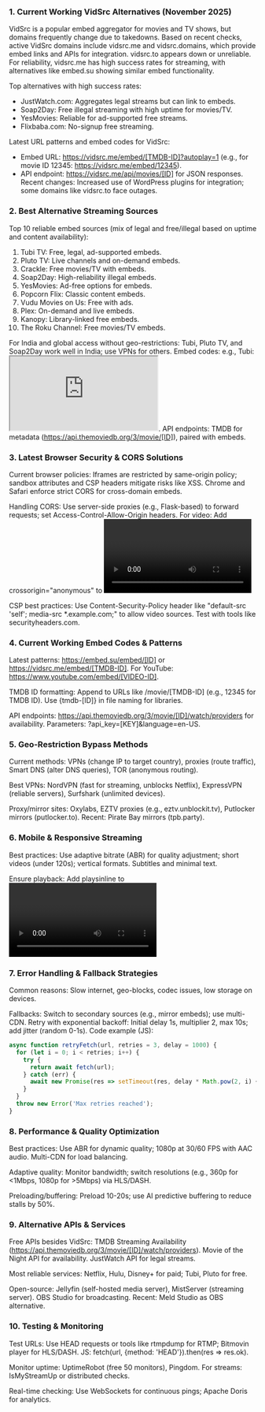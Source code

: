 ### 1. Current Working VidSrc Alternatives (November 2025)
VidSrc is a popular embed aggregator for movies and TV shows, but domains frequently change due to takedowns. Based on recent checks, active VidSrc domains include vidsrc.me and vidsrc.domains, which provide embed links and APIs for integration. vidsrc.to appears down or unreliable. For reliability, vidsrc.me has high success rates for streaming, with alternatives like embed.su showing similar embed functionality.

Top alternatives with high success rates:
- JustWatch.com: Aggregates legal streams but can link to embeds.
- Soap2Day: Free illegal streaming with high uptime for movies/TV.
- YesMovies: Reliable for ad-supported free streams.
- Flixbaba.com: No-signup free streaming.

Latest URL patterns and embed codes for VidSrc:
- Embed URL: https://vidsrc.me/embed/[TMDB-ID]?autoplay=1 (e.g., for movie ID 12345: https://vidsrc.me/embed/12345).
- API endpoint: https://vidsrc.me/api/movies/[ID] for JSON responses.
Recent changes: Increased use of WordPress plugins for integration; some domains like vidsrc.to face outages.

### 2. Best Alternative Streaming Sources
Top 10 reliable embed sources (mix of legal and free/illegal based on uptime and content availability):
1. Tubi TV: Free, legal, ad-supported embeds.
2. Pluto TV: Live channels and on-demand embeds.
3. Crackle: Free movies/TV with embeds.
4. Soap2Day: High-reliability illegal embeds.
5. YesMovies: Ad-free options for embeds.
6. Popcorn Flix: Classic content embeds.
7. Vudu Movies on Us: Free with ads.
8. Plex: On-demand and live embeds.
9. Kanopy: Library-linked free embeds.
10. The Roku Channel: Free movies/TV embeds.

For India and global access without geo-restrictions: Tubi, Pluto TV, and Soap2Day work well in India; use VPNs for others. Embed codes: e.g., Tubi: <iframe src="https://embed.tubitv.com/[ID]" allowfullscreen></iframe>. API endpoints: TMDB for metadata (https://api.themoviedb.org/3/movie/[ID]), paired with embeds.

### 3. Latest Browser Security & CORS Solutions
Current browser policies: Iframes are restricted by same-origin policy; sandbox attributes and CSP headers mitigate risks like XSS. Chrome and Safari enforce strict CORS for cross-domain embeds.

Handling CORS: Use server-side proxies (e.g., Flask-based) to forward requests; set Access-Control-Allow-Origin headers. For video: Add crossorigin="anonymous" to <video> tags.

CSP best practices: Use Content-Security-Policy header like "default-src 'self'; media-src *.example.com;" to allow video sources. Test with tools like securityheaders.com.

### 4. Current Working Embed Codes & Patterns
Latest patterns: https://embed.su/embed/[ID] or https://vidsrc.me/embed/[TMDB-ID]. For YouTube: https://www.youtube.com/embed/[VIDEO-ID].

TMDB ID formatting: Append to URLs like /movie/[TMDB-ID] (e.g., 12345 for TMDB ID). Use {tmdb-[ID]} in file naming for libraries.

API endpoints: https://api.themoviedb.org/3/movie/[ID]/watch/providers for availability. Parameters: ?api_key=[KEY]&language=en-US.

### 5. Geo-Restriction Bypass Methods
Current methods: VPNs (change IP to target country), proxies (route traffic), Smart DNS (alter DNS queries), TOR (anonymous routing).

Best VPNs: NordVPN (fast for streaming, unblocks Netflix), ExpressVPN (reliable servers), Surfshark (unlimited devices).

Proxy/mirror sites: Oxylabs, EZTV proxies (e.g., eztv.unblockit.tv), Putlocker mirrors (putlocker.to). Recent: Pirate Bay mirrors (tpb.party).

### 6. Mobile & Responsive Streaming
Best practices: Use adaptive bitrate (ABR) for quality adjustment; short videos (under 120s); vertical formats. Subtitles and minimal text.

Ensure playback: Add playsinline to <video> for iOS; test on Chrome/Safari; disable low-power mode. Optimizations: Compress files, use 5G, AI personalization.

### 7. Error Handling & Fallback Strategies
Common reasons: Slow internet, geo-blocks, codec issues, low storage on devices.

Fallbacks: Switch to secondary sources (e.g., mirror embeds); use multi-CDN. Retry with exponential backoff: Initial delay 1s, multiplier 2, max 10s; add jitter (random 0-1s). Code example (JS):
```javascript
async function retryFetch(url, retries = 3, delay = 1000) {
  for (let i = 0; i < retries; i++) {
    try {
      return await fetch(url);
    } catch (err) {
      await new Promise(res => setTimeout(res, delay * Math.pow(2, i) + Math.random() * 1000));
    }
  }
  throw new Error('Max retries reached');
}
```

### 8. Performance & Quality Optimization
Best practices: Use ABR for dynamic quality; 1080p at 30/60 FPS with AAC audio. Multi-CDN for load balancing.

Adaptive quality: Monitor bandwidth; switch resolutions (e.g., 360p for <1Mbps, 1080p for >5Mbps) via HLS/DASH.

Preloading/buffering: Preload 10-20s; use AI predictive buffering to reduce stalls by 50%.

### 9. Alternative APIs & Services
Free APIs besides VidSrc: TMDB Streaming Availability (https://api.themoviedb.org/3/movie/[ID]/watch/providers). Movie of the Night API for availability. JustWatch API for legal streams.

Most reliable services: Netflix, Hulu, Disney+ for paid; Tubi, Pluto for free.

Open-source: Jellyfin (self-hosted media server), MistServer (streaming server). OBS Studio for broadcasting. Recent: Meld Studio as OBS alternative.

### 10. Testing & Monitoring
Test URLs: Use HEAD requests or tools like rtmpdump for RTMP; Bitmovin player for HLS/DASH. JS: fetch(url, {method: 'HEAD'}).then(res => res.ok).

Monitor uptime: UptimeRobot (free 50 monitors), Pingdom. For streams: IsMyStreamUp or distributed checks.

Real-time checking: Use WebSockets for continuous pings; Apache Doris for analytics.